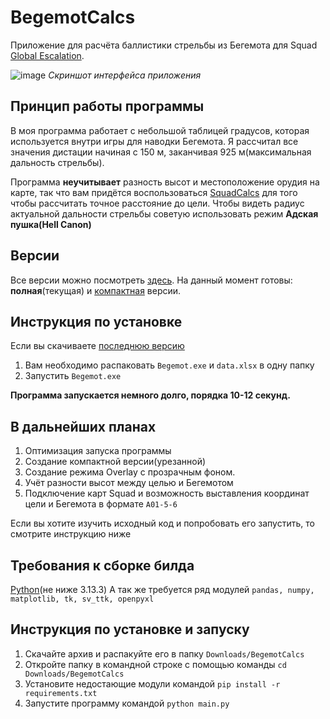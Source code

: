 # BegemotCalcs

Приложение для расчёта баллистики стрельбы из Бегемота для Squad [Global Escalation](https://steamcommunity.com/sharedfiles/filedetails/3014073690).

![image](https://github.com/user-attachments/assets/d0751bf9-b63c-49f6-8aab-94575bba1349)
*Скриншот интерфейса приложения*

## Принцип работы программы

В моя программа работает с небольшой таблицей градусов, которая используется внутри игры для наводки Бегемота. Я рассчитал все значения дистации начиная с 150 м, заканчивая 925 м(максимальная дальность стрельбы).

Программа **неучитывает** разность высот и местоположение орудия на карте, так что вам придётся воспользоваться [SquadCalcs](https://squadcalc.app/?map=Belaya) для того чтобы рассчитать точное расстояние до цели. Чтобы видеть радиус актуальной дальности стрельбы советую использовать режим **Адская пушка(Hell Canon)**

## Версии
Все версии можно посмотреть [здесь](https://github.com/FastGEUS/BegemotCalcs/releases). На данный момент готовы: **полная**(текущая) и [компактная](https://github.com/FastGEUS/BegemotCalcs/tree/compact-version) версии.

## Инструкция по установке
Если вы скачиваете [последнюю версию](https://github.com/FastGEUS/BegemotCalcs/releases)

1. Вам необходимо распаковать `Begemot.exe` и `data.xlsx` в одну папку
2. Запустить `Begemot.exe`

**Программа запускается немного долго, порядка 10-12 секунд.**

## В дальнейших планах

1. Оптимизация запуска программы
2. Создание компактной версии(урезанной)
3. Создание режима Overlay с прозрачным фоном.
4. Учёт разности высот между целью и Бегемотом
5. Подключение карт Squad и возможность выставления координат цели и Бегемота в формате `A01-5-6`

Если вы хотите изучить исходный код и попробовать его запустить, то смотрите инструкцию ниже

## Требования к сборке билда

[Python](https://www.python.org/downloads/)(не ниже 3.13.3)
А так же требуется ряд модулей `pandas, numpy, matplotlib, tk, sv_ttk, openpyxl`

## Инструкция по установке и запуску

1. Скачайте архив и распакуйте его в папку
   `Downloads/BegemotCalcs`
3. Откройте папку в командной строке c помощью команды
   `cd Downloads/BegemotCalcs`
4. Установите недостающие модули командой
   `pip install -r requirements.txt`
5. Запустите программу командой
   `python main.py`
